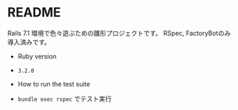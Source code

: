 # README

Rails 7.1 環境で色々遊ぶための雛形プロジェクトです。
RSpec, FactoryBotのみ導入済みです。

* Ruby version
- `3.2.0`

* How to run the test suite
- `bundle exec rspec` でテスト実行
